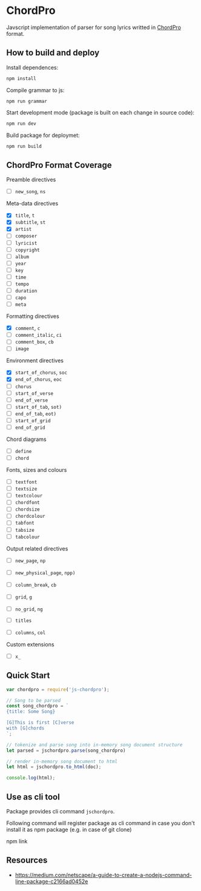 # ChordPro

Javscript implementation of parser for song lyrics writted in  [ChordPro](https://www.chordpro.org/) format.

## How to build and deploy

Install dependences:
```bash
npm install
```
Compile grammar to js: 
```
npm run grammar
```
Start development mode (package is built on each change in source code):
```bash
npm run dev
```
Build package for deploymet:
```bash
npm run build
```

## ChordPro Format Coverage 

Preamble directives

- [ ] `new_song`, `ns`

Meta-data directives

- [x] `title`, `t`
- [x] `subtitle`, `st`
- [x] `artist`
- [ ] `composer`
- [ ] `lyricist`
- [ ] `copyright`
- [ ] `album`
- [ ] `year`
- [ ] `key`
- [ ] `time`
- [ ] `tempo`
- [ ] `duration`
- [ ] `capo`
- [ ] `meta`

Formatting directives

- [x] `comment`, `c`
- [ ] `comment_italic`, `ci`
- [ ] `comment_box`, `cb`
- [ ] `image`

Environment directives

- [x] `start_of_chorus`, `soc`
- [x] `end_of_chorus`, `eoc`
- [ ] `chorus`
- [ ] `start_of_verse`
- [ ] `end_of_verse`
- [ ] `start_of_tab`, `sot)`
- [ ] `end_of_tab`, `eot)`
- [ ] `start_of_grid`
- [ ] `end_of_grid`

Chord diagrams

- [ ] `define`
- [ ] `chord`

Fonts, sizes and colours

- [ ] `textfont`
- [ ] `textsize`
- [ ] `textcolour`
- [ ] `chordfont`
- [ ] `chordsize`
- [ ] `chordcolour`
- [ ] `tabfont`
- [ ] `tabsize`
- [ ] `tabcolour`

Output related directives

- [ ] `new_page`, `np`
- [ ] `new_physical_page`, `npp)`
- [ ] `column_break`, `cb`

- [ ] `grid`, `g`
- [ ] `no_grid`, `ng`
- [ ] `titles`
- [ ] `columns`, `col`

Custom extensions

- [ ] `x_`

## Quick Start

```javascript
var chordpro = require('js-chordpro');

// Song to be parsed
const song_chordpro = `
{title: Some Song}

[G]This is first [C]verse
with [G]chords
`;

// tokenize and parse song into in-memory song document structure
let parsed = jschordpro.parse(song_chordpro)

// render in-memory song document to html
let html = jschordpro.to_html(doc);

console.log(html);
```
## Use as cli tool

Package provides cli command `jschordpro`.

Following command will register package as cli command in case
you don't install it as npm package (e.g. in case of git clone)

npm link

## Resources

- https://medium.com/netscape/a-guide-to-create-a-nodejs-command-line-package-c2166ad0452e
